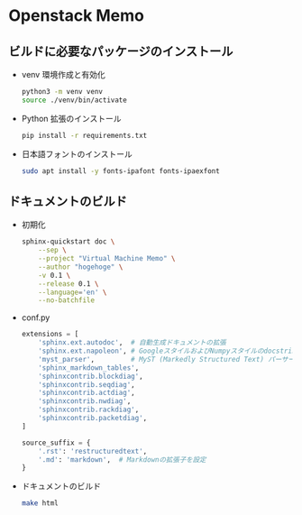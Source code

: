 Openstack Memo
===

## ビルドに必要なパッケージのインストール

- venv 環境作成と有効化

    ```bash
    python3 -m venv venv
    source ./venv/bin/activate
    ```

- Python 拡張のインストール

    ```bash
    pip install -r requirements.txt
    ```

- 日本語フォントのインストール

    ```bash
    sudo apt install -y fonts-ipafont fonts-ipaexfont
    ```

## ドキュメントのビルド

- 初期化

    ```bash
    sphinx-quickstart doc \
        --sep \
        --project "Virtual Machine Memo" \
        --author "hogehoge" \
        -v 0.1 \
        --release 0.1 \
        --language='en' \
        --no-batchfile
    ```

- conf.py

    ```python
    extensions = [
        'sphinx.ext.autodoc',  # 自動生成ドキュメントの拡張
        'sphinx.ext.napoleon', # GoogleスタイルおよびNumpyスタイルのdocstringを解釈するための拡張
        'myst_parser',         # MyST (Markedly Structured Text) パーサーを有効化
        'sphinx_markdown_tables',
        'sphinxcontrib.blockdiag',
        'sphinxcontrib.seqdiag',
        'sphinxcontrib.actdiag',
        'sphinxcontrib.nwdiag',
        'sphinxcontrib.rackdiag',
        'sphinxcontrib.packetdiag',
    ]

    source_suffix = {
        '.rst': 'restructuredtext',
        '.md': 'markdown',  # Markdownの拡張子を設定
    }
    ```

- ドキュメントのビルド

    ```bash
    make html
    ```

